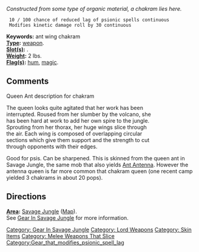 *Constructed from some type of organic material, a chakram lies here.*

` 10 / 100 chance of reduced lag of psionic spells continuous`  
` Modifies kinetic damage roll by 30 continuous`

**Keywords:** ant wing chakram  
**[Type](:Category:_Object_Types.md "wikilink"):**
[weapon](:Category:_Melee_Weapons.md "wikilink").  
**[Slot(s)](Object_Slots.md "wikilink"):** <wielded>.  
**[Weight](Object_Weight.md "wikilink"):** 2 lbs.  
**[Flag(s)](:Category:_Object_Flags.md "wikilink"):**
[hum](Hum_Flag.md "wikilink"), [magic](Magic_Flag.md "wikilink").  

## Comments

Queen Ant description for chakram

The queen looks quite agitated that her work has been  
interrupted. Roused from her slumber by the volcano, she  
has been hard at work to add her own spire to the jungle.  
Sprouting from her thorax, her huge wings slice through  
the air. Each wing is composed of overlapping circular  
sections which give them support and the strength to cut  
through opponents with their edges.

Good for psis. Can be sharpened. This is skinned from the queen ant in
Savage Jungle, the same mob that also yields [Ant
Antenna](Ant_Antenna "wikilink"). However the antenna queen is far more
common that chakram queen (one recent camp yielded 3 chakrams in about
20 pops).

## Directions

**[Area](:Category:_Areas.md "wikilink"):** [ Savage
Jungle](:Category:_Savage_Jungle.md "wikilink")
([Map](Savage_Jungle_Map.md "wikilink")).  
See [Gear In Savage
Jungle](:Category:Gear_In_Savage_Jungle.md "wikilink") for more
information.

[Category: Gear In Savage
Jungle](Category:_Gear_In_Savage_Jungle "wikilink") [Category: Lord
Weapons](Category:_Lord_Weapons "wikilink") [Category: Skin
Items](Category:_Skin_Items "wikilink") [Category: Melee Weapons That
Slice](Category:_Melee_Weapons_That_Slice "wikilink")
[Category:Gear_that_modifies_psionic_spell_lag](Category:Gear_that_modifies_psionic_spell_lag "wikilink")
